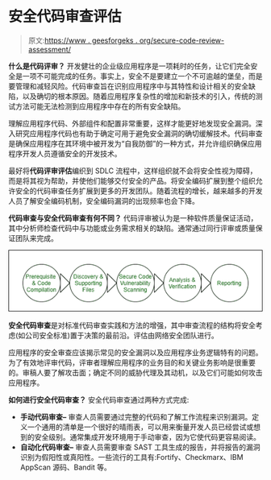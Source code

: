 # 安全代码审查评估

> 原文:[https://www . geesforgeks . org/secure-code-review-assessment/](https://www.geeksforgeeks.org/secure-code-review-assessment/)

**什么是代码评审？**
开发健壮的企业级应用程序是一项耗时的任务，让它们完全安全是一项不可能完成的任务。事实上，安全不是要建立一个不可逾越的堡垒，而是要管理和减轻风险。代码审查旨在识别应用程序中与其特性和设计相关的安全缺陷，以及确切的根本原因。随着应用程序复杂性的增加和新技术的引入，传统的测试方法可能无法检测到应用程序中存在的所有安全缺陷。

理解应用程序代码、外部组件和配置非常重要，这样才能更好地发现安全漏洞。深入研究应用程序代码也有助于确定可用于避免安全漏洞的确切缓解技术。代码审查是确保应用程序在其环境中被开发为“自我防御”的一种方式，并允许组织确保应用程序开发人员遵循安全的开发技术。

最好将**代码评审评估**编织到 SDLC 流程中，这样组织就不会将安全性视为障碍，而是将其视为帮助，并使他们能够交付安全的产品。将安全编码扩展到整个组织允许安全的代码审查任务扩展到更多的开发团队。随着流程的增长，越来越多的开发人员了解安全编码机制，安全编码漏洞的出现频率也会下降。

**代码审查与安全代码审查有何不同？**
代码评审被认为是一种软件质量保证活动，其中分析师检查代码中与功能或业务需求相关的缺陷。通常通过同行评审或质量保证团队来完成。

![](img/dc9f975291cd03f011b3891afed0eabd.png)

**安全代码审查**是对标准代码审查实践和方法的增强，其中审查流程的结构将安全考虑(如公司安全标准)置于决策的最前沿。评估由网络安全团队进行。

应用程序的安全审查应该揭示常见的安全漏洞以及应用程序业务逻辑特有的问题。为了有效地评审代码，评审者理解应用程序的业务目的和关键业务影响是很重要的。审稿人要了解攻击面；确定不同的威胁代理及其动机，以及它们可能如何攻击应用程序。

**如何进行安全代码审查？**
安全代码审查通过两种方式完成:

*   **手动代码审查–**
    审查人员需要通过完整的代码和了解工作流程来识别漏洞。定义一个通用的清单是一个很好的晴雨表，可以用来衡量开发人员已经尝试或想到的安全级别。通常集成开发环境用于手动审查，因为它使代码更容易阅读。
*   **自动化代码审查–**
    审查人员需要审查 SAST 工具生成的报告，并将报告的漏洞识别为假阳性或真阳性。一些流行的工具有:Fortify、Checkmarx、IBM AppScan 源码、Bandit 等。